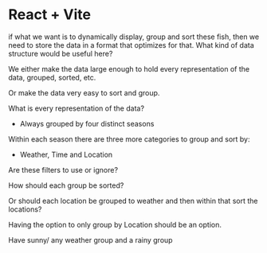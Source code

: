 # React + Vite

if what we want is to dynamically display, group and sort these fish,
then we need to store the data in a format that optimizes for that.
What kind of data structure would be useful here?

We either make the data large enough to hold every representation of the data,
grouped, sorted, etc.

Or make the data very easy to sort and group.

What is every representation of the data?

- Always grouped by four distinct seasons

Within each season there are three more categories to group and sort by:

- Weather, Time and Location

Are these filters to use or ignore?

How should each group be sorted?

Or should each location be grouped to weather and then within that
sort the locations?

Having the option to only group by Location should be an option.

Have sunny/ any weather group
and a rainy group
